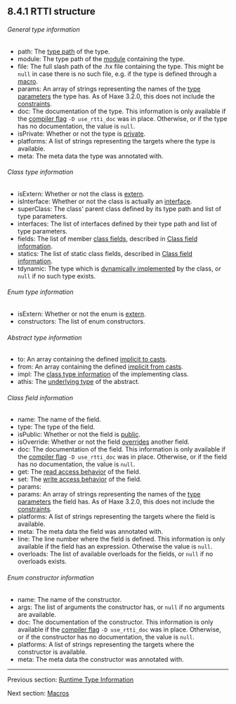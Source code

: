## 8.4.1 RTTI structure

###### General type information

* path: The [type path](dictionary.md#define-type-path) of the type.
* module: The type path of the [module](dictionary.md#define-module) containing the type.
* file: The full slash path of the .hx file containing the type. This might be `null` in case there is no such file, e.g. if the type is defined through a [macro](macro.md).
* params: An array of strings representing the names of the [type parameters](type-system-type-parameters.md) the type has. As of Haxe 3.2.0, this does not include the [constraints](type-system-type-parameter-constraints.md).
* doc: The documentation of the type. This information is only available if the [compiler flag](dictionary.md#define-compiler-flag) `-D use_rtti_doc` was in place. Otherwise, or if the type has no documentation, the value is `null`.
* isPrivate: Whether or not the type is [private](dictionary.md#define-private-type).
* platforms: A list of strings representing the targets where the type is available.
* meta: The meta data the type was annotated with.

###### Class type information

* isExtern: Whether or not the class is [extern](lf-externs.md).
* isInterface: Whether or not the class is actually an [interface](types-interfaces.md).
* superClass: The class' parent class defined by its type path and list of type parameters.
* interfaces: The list of interfaces defined by their type path and list of type parameters.
* fields: The list of member [class fields](class-field.md), described in [Class field information](cr-rtti-structure.md#class-field-information).
* statics: The list of static class fields, described in [Class field information](cr-rtti-structure.md#class-field-information).
* tdynamic: The type which is [dynamically implemented](types-dynamic-implemented.md) by the class, or `null` if no such type exists.

###### Enum type information

* isExtern: Whether or not the enum is [extern](lf-externs.md).
* constructors: The list of enum constructors.

###### Abstract type information

* to: An array containing the defined [implicit to casts](types-abstract-implicit-casts.md).
* from: An array containing the defined [implicit from casts](types-abstract-implicit-casts.md).
* impl: The [class type information](cr-rtti-structure.md#class-type-information) of the implementing class.
* athis: The [underlying type](dictionary.md#define-underlying-type) of the abstract.

###### Class field information

* name: The name of the field.
* type: The type of the field.
* isPublic: Whether or not the field is [public](class-field-visibility.md).
* isOverride: Whether or not the field [overrides](class-field-override.md) another field.
* doc: The documentation of the field. This information is only available if the [compiler flag](dictionary.md#define-compiler-flag) `-D use_rtti_doc` was in place. Otherwise, or if the field has no documentation, the value is `null`.
* get: The [read access behavior](dictionary.md#define-read-access) of the field.
* set: The [write access behavior](dictionary.md#define-write-access) of the field.
* params: 
* params: An array of strings representing the names of the [type parameters](type-system-type-parameters.md) the field has. As of Haxe 3.2.0, this does not include the [constraints](type-system-type-parameter-constraints.md).
* platforms: A list of strings representing the targets where the field is available.
* meta: The meta data the field was annotated with.
* line: The line number where the field is defined. This information is only available if the field has an expression. Otherwise the value is `null`.
* overloads: The list of available overloads for the fields, or `null` if no overloads exists.

###### Enum constructor information

* name: The name of the constructor.
* args: The list of arguments the constructor has, or `null` if no arguments are available.
* doc: The documentation of the constructor. This information is only available if the [compiler flag](dictionary.md#define-compiler-flag) `-D use_rtti_doc` was in place. Otherwise, or if the constructor has no documentation, the value is `null`.
* platforms: A list of strings representing the targets where the constructor is available.
* meta: The meta data the constructor was annotated with.

---

Previous section: [Runtime Type Information](cr-rtti.md)

Next section: [Macros](macro.md)